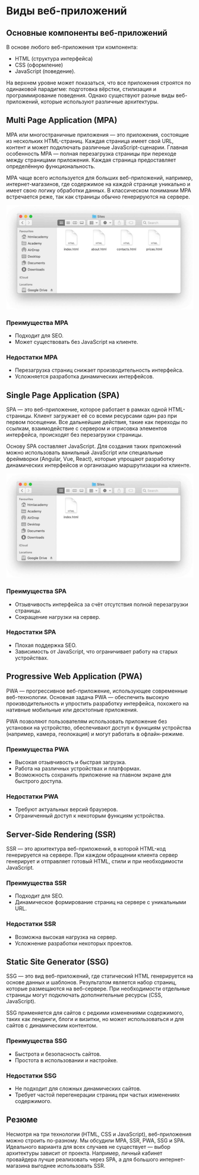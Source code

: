 # Виды веб-приложений

## Основные компоненты веб-приложений
В основе любого веб-приложения три компонента: 
- HTML (структура интерфейса)
- CSS (оформление)
- JavaScript (поведение).

На верхнем уровне может показаться, что все приложения строятся по одинаковой парадигме: подготовка вёрстки, стилизация и программирование поведения. Однако существуют разные виды веб-приложений, которые используют различные архитектуры.

## Multi Page Application (MPA)
MPA или многостраничные приложения — это приложения, состоящие из нескольких HTML-страниц. Каждая страница имеет свой URL, контент и может подключать различные JavaScript-сценарии. Главная особенность MPA — полная перезагрузка страницы при переходе между страницами приложения. Каждая страница предоставляет определённую функциональность.

MPA чаще всего используется для больших веб-приложений, например, интернет-магазинов, где содержимое на каждой странице уникально и имеет свою логику обработки данных. В классическом понимании MPA встречается реже, так как страницы обычно генерируются на сервере.

![alt text](<images/Многостраничное приложение.png>)


### Преимущества MPA
- Подходит для SEO.
- Может существовать без JavaScript на клиенте.

### Недостатки MPA
- Перезагрузка страниц снижает производительность интерфейса.
- Усложняется разработка динамических интерфейсов.

## Single Page Application (SPA)
SPA — это веб-приложение, которое работает в рамках одной HTML-страницы. Клиент загружает её со всеми ресурсами один раз при первом посещении. Все дальнейшие действия, такие как переходы по ссылкам, взаимодействие с сервером и отрисовка элементов интерфейса, происходят без перезагрузки страницы.

Основу SPA составляет JavaScript. Для создания таких приложений можно использовать ванильный JavaScript или специальные фреймворки (Angular, Vue, React), которые упрощают разработку динамических интерфейсов и организацию маршрутизации на клиенте.

![alt text](<images/Одностраничное приложение.png>)


### Преимущества SPA
- Отзывчивость интерфейса за счёт отсутствия полной перезагрузки страницы.
- Сокращение нагрузки на сервер.

### Недостатки SPA
- Плохая поддержка SEO.
- Зависимость от JavaScript, что ограничивает работу на старых устройствах.

## Progressive Web Application (PWA)
PWA — прогрессивное веб-приложение, использующее современные веб-технологии. Основная задача PWA — обеспечить высокую производительность и упростить разработку интерфейса, похожего на нативные мобильные или десктопные приложения.

PWA позволяют пользователям использовать приложение без установки на устройство, обеспечивают доступ к функциям устройства (например, камера, геолокация) и могут работать в офлайн-режиме.

### Преимущества PWA
- Высокая отзывчивость и быстрая загрузка.
- Работа на различных устройствах и платформах.
- Возможность сохранить приложение на главном экране для быстрого доступа.

### Недостатки PWA
- Требуют актуальных версий браузеров.
- Ограниченный доступ к некоторым функциям устройства.

## Server-Side Rendering (SSR)
SSR — это архитектура веб-приложений, в которой HTML-код генерируется на сервере. При каждом обращении клиента сервер генерирует и отправляет готовый HTML, стили и при необходимости JavaScript.

### Преимущества SSR
- Подходит для SEO.
- Динамическое формирование страниц на сервере с уникальными URL.

### Недостатки SSR
- Возможна высокая нагрузка на сервер.
- Усложнение разработки некоторых проектов.

## Static Site Generator (SSG)
SSG — это вид веб-приложений, где статический HTML генерируется на основе данных и шаблонов. Результатом является набор страниц, которые размещаются на веб-сервере. При необходимости отдельные страницы могут подключать дополнительные ресурсы (CSS, JavaScript).

SSG применяется для сайтов с редкими изменениями содержимого, таких как лендинги, блоги и визитки, но может использоваться и для сайтов с динамическим контентом.

### Преимущества SSG
- Быстрота и безопасность сайтов.
- Простота в использовании и настройке.

### Недостатки SSG
- Не подходит для сложных динамических сайтов.
- Требует частой перегенерации страниц при частых изменениях содержимого.

## Резюме
Несмотря на три технологии (HTML, CSS и JavaScript), веб-приложения можно строить по-разному. Мы обсудили MPA, SSR, PWA, SSG и SPA. Идеального варианта для всех случаев не существует — выбор архитектуры зависит от проекта. Например, личный кабинет провайдера лучше реализовать через SPA, а для большого интернет-магазина выгоднее использовать SSR.
